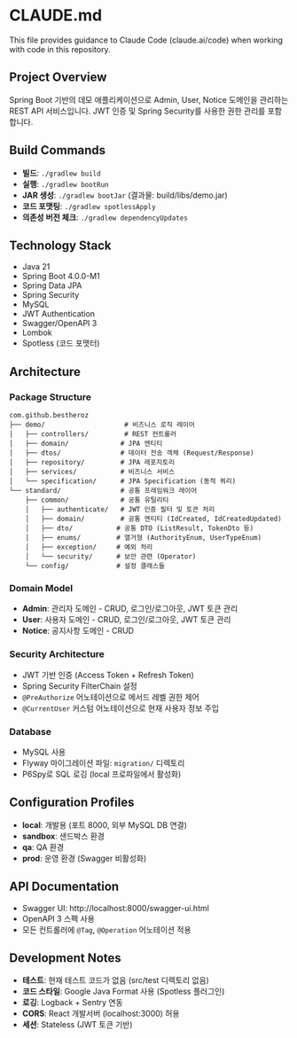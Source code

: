 # CLAUDE.md

This file provides guidance to Claude Code (claude.ai/code) when working with code in this repository.

## Project Overview
Spring Boot 기반의 데모 애플리케이션으로 Admin, User, Notice 도메인을 관리하는 REST API 서비스입니다. JWT 인증 및 Spring Security를 사용한 권한 관리를 포함합니다.

## Build Commands
- **빌드**: `./gradlew build`
- **실행**: `./gradlew bootRun`
- **JAR 생성**: `./gradlew bootJar` (결과물: build/libs/demo.jar)
- **코드 포맷팅**: `./gradlew spotlessApply`
- **의존성 버전 체크**: `./gradlew dependencyUpdates`

## Technology Stack
- Java 21
- Spring Boot 4.0.0-M1
- Spring Data JPA
- Spring Security
- MySQL
- JWT Authentication
- Swagger/OpenAPI 3
- Lombok
- Spotless (코드 포맷터)

## Architecture

### Package Structure
```
com.github.bestheroz
├── demo/                    # 비즈니스 로직 레이어
│   ├── controllers/         # REST 컨트롤러
│   ├── domain/             # JPA 엔티티
│   ├── dtos/               # 데이터 전송 객체 (Request/Response)
│   ├── repository/         # JPA 레포지토리
│   ├── services/           # 비즈니스 서비스
│   └── specification/      # JPA Specification (동적 쿼리)
└── standard/               # 공통 프레임워크 레이어
    ├── common/             # 공통 유틸리티
    │   ├── authenticate/   # JWT 인증 필터 및 토큰 처리
    │   ├── domain/         # 공통 엔티티 (IdCreated, IdCreatedUpdated)
    │   ├── dto/           # 공통 DTO (ListResult, TokenDto 등)
    │   ├── enums/         # 열거형 (AuthorityEnum, UserTypeEnum)
    │   ├── exception/     # 예외 처리
    │   └── security/      # 보안 관련 (Operator)
    └── config/            # 설정 클래스들
```

### Domain Model
- **Admin**: 관리자 도메인 - CRUD, 로그인/로그아웃, JWT 토큰 관리
- **User**: 사용자 도메인 - CRUD, 로그인/로그아웃, JWT 토큰 관리  
- **Notice**: 공지사항 도메인 - CRUD

### Security Architecture
- JWT 기반 인증 (Access Token + Refresh Token)
- Spring Security FilterChain 설정
- `@PreAuthorize` 어노테이션으로 메서드 레벨 권한 제어
- `@CurrentUser` 커스텀 어노테이션으로 현재 사용자 정보 주입

### Database
- MySQL 사용
- Flyway 마이그레이션 파일: `migration/` 디렉토리
- P6Spy로 SQL 로깅 (local 프로파일에서 활성화)

## Configuration Profiles
- **local**: 개발용 (포트 8000, 외부 MySQL DB 연결)
- **sandbox**: 샌드박스 환경  
- **qa**: QA 환경
- **prod**: 운영 환경 (Swagger 비활성화)

## API Documentation
- Swagger UI: http://localhost:8000/swagger-ui.html
- OpenAPI 3 스펙 사용
- 모든 컨트롤러에 `@Tag`, `@Operation` 어노테이션 적용

## Development Notes
- **테스트**: 현재 테스트 코드가 없음 (src/test 디렉토리 없음)
- **코드 스타일**: Google Java Format 사용 (Spotless 플러그인)
- **로깅**: Logback + Sentry 연동
- **CORS**: React 개발서버 (localhost:3000) 허용
- **세션**: Stateless (JWT 토큰 기반)